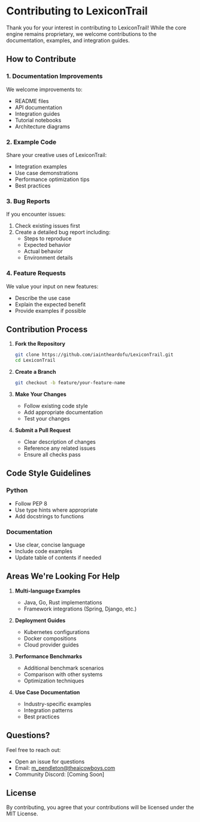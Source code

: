 # Contributing to LexiconTrail

Thank you for your interest in contributing to LexiconTrail! While the core engine remains proprietary, we welcome contributions to the documentation, examples, and integration guides.

## How to Contribute

### 1. Documentation Improvements

We welcome improvements to:
- README files
- API documentation
- Integration guides
- Tutorial notebooks
- Architecture diagrams

### 2. Example Code

Share your creative uses of LexiconTrail:
- Integration examples
- Use case demonstrations
- Performance optimization tips
- Best practices

### 3. Bug Reports

If you encounter issues:
1. Check existing issues first
2. Create a detailed bug report including:
   - Steps to reproduce
   - Expected behavior
   - Actual behavior
   - Environment details

### 4. Feature Requests

We value your input on new features:
- Describe the use case
- Explain the expected benefit
- Provide examples if possible

## Contribution Process

1. **Fork the Repository**
   ```bash
   git clone https://github.com/iaintheardofu/LexiconTrail.git
   cd LexiconTrail
   ```

2. **Create a Branch**
   ```bash
   git checkout -b feature/your-feature-name
   ```

3. **Make Your Changes**
   - Follow existing code style
   - Add appropriate documentation
   - Test your changes

4. **Submit a Pull Request**
   - Clear description of changes
   - Reference any related issues
   - Ensure all checks pass

## Code Style Guidelines

### Python
- Follow PEP 8
- Use type hints where appropriate
- Add docstrings to functions

### Documentation
- Use clear, concise language
- Include code examples
- Update table of contents if needed

## Areas We're Looking For Help

1. **Multi-language Examples**
   - Java, Go, Rust implementations
   - Framework integrations (Spring, Django, etc.)

2. **Deployment Guides**
   - Kubernetes configurations
   - Docker compositions
   - Cloud provider guides

3. **Performance Benchmarks**
   - Additional benchmark scenarios
   - Comparison with other systems
   - Optimization techniques

4. **Use Case Documentation**
   - Industry-specific examples
   - Integration patterns
   - Best practices

## Questions?

Feel free to reach out:
- Open an issue for questions
- Email: m_pendleton@theaicowboys.com
- Community Discord: [Coming Soon]

## License

By contributing, you agree that your contributions will be licensed under the MIT License.